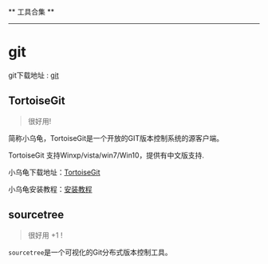 ** 工具合集 **

--------------------------

# git 


git下载地址 : [git](https://git-for-windows.github.io/)

## TortoiseGit

> 很好用!

简称小乌龟，TortoiseGit是一个开放的GIT版本控制系统的源客户端。

TortoiseGit 支持Winxp/vista/win7/Win10，提供有中文版支持.

小乌龟下载地址：[TortoiseGit](https://download.tortoisegit.org/tgit/)

小乌龟安装教程：[安装教程](https://blog.csdn.net/weixin_41990913/article/details/91038692)

## sourcetree

> 很好用 +1 !

`sourcetree`是一个可视化的Git分布式版本控制工具。

